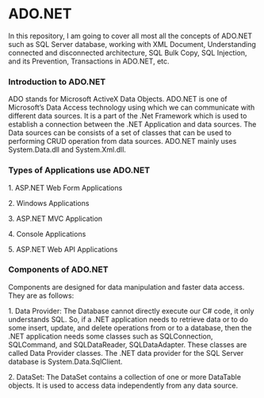 # ADO.NET
In this repository, I am going to cover all most all the concepts of ADO.NET such as SQL Server database, working with XML Document, Understanding connected and disconnected architecture, SQL Bulk Copy, SQL Injection, and its Prevention, Transactions in ADO.NET, etc.
<h3>Introduction to ADO.NET</h3>
ADO stands for Microsoft ActiveX Data Objects. ADO.NET is one of Microsoft’s Data Access technology using which we can communicate with different data sources. It is a part of the .Net Framework which is used to establish a connection between the .NET Application and data sources. The Data sources can be consists of a set of classes that can be used to performing CRUD operation from data sources. ADO.NET mainly uses System.Data.dll and System.Xml.dll.
<h3>Types of Applications use ADO.NET</h3>
<p>1.	ASP.NET Web Form Applications</p>
<p>2.	Windows Applications</p>
<p>3.	ASP.NET MVC Application</p>
<p>4.	Console Applications</p>
<p>5.	ASP.NET Web API Applications</p>
<h3>Components of ADO.NET</h3>
Components are designed for data manipulation and faster data access. They are as follows:
<p>1.	Data Provider: The Database cannot directly execute our C# code, it only understands SQL. So, if a .NET application needs to retrieve data or to do some insert, update, and delete operations from or to a database, then the .NET application needs some classes such as SQLConnection, SQLCommand, and SQLDataReader, SQLDataAdapter. These classes are called Data Provider classes. The .NET data provider for the SQL Server database is System.Data.SqlClient.</p>
<p>2.	DataSet: The DataSet contains a collection of one or more DataTable objects. It is used to access data independently from any data source.</p>
